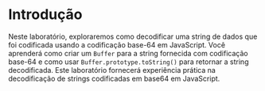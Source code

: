 # Introdução

Neste laboratório, exploraremos como decodificar uma string de dados que foi codificada usando a codificação base-64 em JavaScript. Você aprenderá como criar um `Buffer` para a string fornecida com codificação base-64 e como usar `Buffer.prototype.toString()` para retornar a string decodificada. Este laboratório fornecerá experiência prática na decodificação de strings codificadas em base64 em JavaScript.
